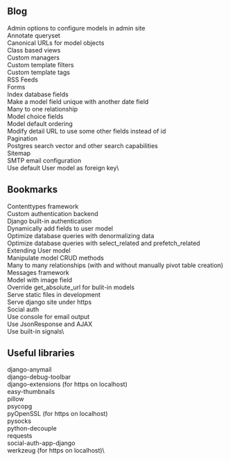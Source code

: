 ## Blog

Admin options to configure models in admin site\
Annotate queryset\
Canonical URLs for model objects\
Class based views\
Custom managers\
Custom template filters\
Custom template tags\
RSS Feeds\
Forms\
Index database fields\
Make a model field unique with another date field\
Many to one relationship\
Model choice fields\
Model default ordering\
Modify detail URL to use some other fields instead of id\
Pagination\
Postgres search vector and other search capabilities\
Sitemap\
SMTP email configuration\
Use default User model as foreign key\

## Bookmarks

Contenttypes framework\
Custom authentication backend\
Django built-in authentication\
Dynamically add fields to user model\
Optimize database queries with denormalizing data\
Optimize database queries with select_related and prefetch_related\
Extending User model\
Manipulate model CRUD methods\
Many to many relationships (with and without manually pivot table creation)\
Messages framework\
Model with image field\
Override get_absolute_url for bulit-in models\
Serve static files in development\
Serve django site under https\
Social auth\
Use console for email output\
Use JsonResponse and AJAX\
Use built-in signals\

## Useful libraries

django-anymail\
django-debug-toolbar\
django-extensions (for https on localhost)\
easy-thumbnails\
pillow\
psycopg\
pyOpenSSL (for https on localhost)\
pysocks\
python-decouple\
requests\
social-auth-app-django\
werkzeug (for https on localhost)\
